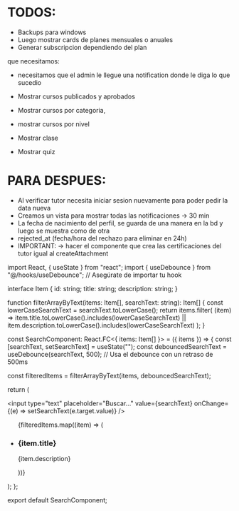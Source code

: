 # TODOS:

- Backups para windows
- Luego mostrar cards de planes mensuales o anuales
- Generar subscripcion dependiendo del plan

que necesitamos:

- necesitamos que el admin le llegue una notification donde le diga lo que sucedio

- Mostrar cursos publicados y aprobados
- Mostrar cursos por categoria,
- mostrar cursos por nivel

- Mostrar clase
- Mostrar quiz

# PARA DESPUES:

- Al verificar tutor necesita iniciar sesion nuevamente para poder pedir la data nueva
- Creamos un vista para mostrar todas las notificaciones -> 30 min
- La fecha de nacimiento del perfil, se guarda de una manera en la bd y luego se muestra como de otra
- rejected_at (fecha/hora del rechazo para eliminar en 24h)
- IMPORTANT: -> hacer el componente que crea las certificaciones del tutor igual al createAttachment


import React, { useState } from "react";
import { useDebounce } from "@/hooks/useDebounce"; // Asegúrate de importar tu hook

interface Item {
  id: string;
  title: string;
  description: string;
}

function filterArrayByText(items: Item[], searchText: string): Item[] {
  const lowerCaseSearchText = searchText.toLowerCase();
  return items.filter(
    (item) =>
      item.title.toLowerCase().includes(lowerCaseSearchText) ||
      item.description.toLowerCase().includes(lowerCaseSearchText)
  );
}

const SearchComponent: React.FC<{ items: Item[] }> = ({ items }) => {
  const [searchText, setSearchText] = useState("");
  const debouncedSearchText = useDebounce(searchText, 500); // Usa el debounce con un retraso de 500ms

  const filteredItems = filterArrayByText(items, debouncedSearchText);

  return (
    <div>
      <input
        type="text"
        placeholder="Buscar..."
        value={searchText}
        onChange={(e) => setSearchText(e.target.value)}
      />
      <ul>
        {filteredItems.map((item) => (
          <li key={item.id}>
            <h3>{item.title}</h3>
            <p>{item.description}</p>
          </li>
        ))}
      </ul>
    </div>
  );
};

export default SearchComponent;